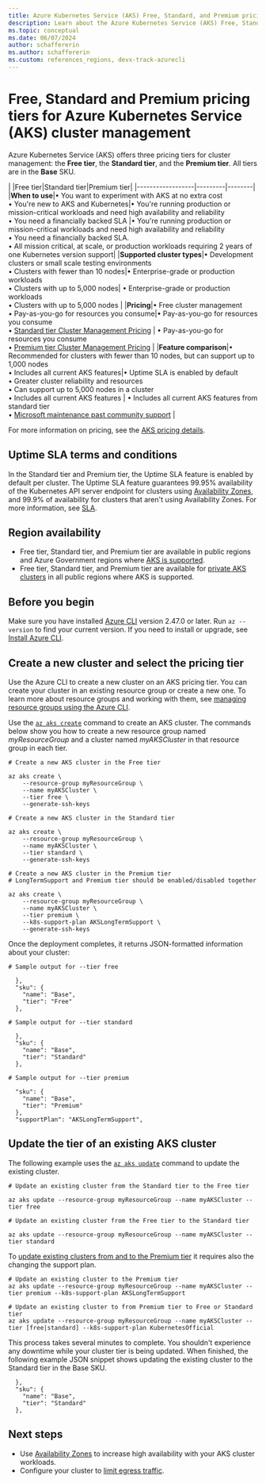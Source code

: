 ```yaml
---
title: Azure Kubernetes Service (AKS) Free, Standard, and Premium pricing tiers for cluster management
description: Learn about the Azure Kubernetes Service (AKS) Free, Standard, and Premium pricing plans and what features, deployment patterns, and recommendations to consider between each plan.
ms.topic: conceptual
ms.date: 06/07/2024
author: schaffererin
ms.author: schaffererin
ms.custom: references_regions, devx-track-azurecli
---
```


# Free, Standard and Premium pricing tiers for Azure Kubernetes Service (AKS) cluster management

Azure Kubernetes Service (AKS) offers three pricing tiers for cluster management: the **Free tier**, the **Standard tier**, and the **Premium tier**. All tiers are in the **Base** SKU.

|                  |Free tier|Standard tier|Premium tier|
|------------------|---------|--------|
|**When to use**|• You want to experiment with AKS at no extra cost <br> • You're new to AKS and Kubernetes|• You're running production or mission-critical workloads and need high availability and reliability <br> • You need a financially backed SLA |• You're running production or mission-critical workloads and need high availability and reliability <br> • You need a financially backed SLA. <br>• All mission critical, at scale, or production workloads requiring 2 years of one Kubernetes version support|
|**Supported cluster types**|• Development clusters or small scale testing environments <br> • Clusters with fewer than 10 nodes|• Enterprise-grade or production workloads <br> • Clusters with up to 5,000 nodes| • Enterprise-grade or production workloads <br> • Clusters with up to 5,000 nodes |
|**Pricing**|• Free cluster management <br> • Pay-as-you-go for resources you consume|• Pay-as-you-go for resources you consume <br> • [Standard tier Cluster Management Pricing](https://azure.microsoft.com/pricing/details/kubernetes-service/) | • Pay-as-you-go for resources you consume <br> • [Premium tier Cluster Management Pricing](https://azure.microsoft.com/pricing/details/kubernetes-service/) |
|**Feature comparison**|• Recommended for clusters with fewer than 10 nodes, but can support up to 1,000 nodes <br> • Includes all current AKS features|• Uptime SLA is enabled by default <br> • Greater cluster reliability and resources <br> • Can support up to 5,000 nodes in a cluster <br> • Includes all current AKS features | • Includes all current AKS features from standard tier <br> • [Microsoft maintenance past community support][long-term-support] |

For more information on pricing, see the [AKS pricing details](https://azure.microsoft.com/pricing/details/kubernetes-service/).

## Uptime SLA terms and conditions

In the Standard tier and Premium tier, the Uptime SLA feature is enabled by default per cluster. The Uptime SLA feature guarantees 99.95% availability of the Kubernetes API server endpoint for clusters using [Availability Zones][availability-zones], and 99.9% of availability for clusters that aren't using Availability Zones. For more information, see [SLA](https://azure.microsoft.com/support/legal/sla/kubernetes-service/v1_1/).

## Region availability

* Free tier, Standard tier, and Premium tier are available in public regions and Azure Government regions where [AKS is supported](https://azure.microsoft.com/global-infrastructure/services/?products=kubernetes-service).
* Free tier, Standard tier, and Premium tier are available for [private AKS clusters][private-clusters] in all public regions where AKS is supported.

## Before you begin

Make sure you have installed [Azure CLI](/cli/azure/install-azure-cli) version 2.47.0 or later. Run `az --version` to find your current version. If you need to install or upgrade, see [Install Azure CLI][install-azure-cli].

## Create a new cluster and select the pricing tier

Use the Azure CLI to create a new cluster on an AKS pricing tier. You can create your cluster in an existing resource group or create a new one. To learn more about resource groups and working with them, see [managing resource groups using the Azure CLI][manage-resource-group-cli].

Use the [`az aks create`][az-aks-create] command to create an AKS cluster. The commands below show you how to create a new resource group named *myResourceGroup* and a cluster named *myAKSCluster* in that resource group in each tier.

```azurecli-interactive
# Create a new AKS cluster in the Free tier

az aks create \
    --resource-group myResourceGroup \
    --name myAKSCluster \
    --tier free \
    --generate-ssh-keys

# Create a new AKS cluster in the Standard tier

az aks create \
    --resource-group myResourceGroup \
    --name myAKSCluster \
    --tier standard \
    --generate-ssh-keys

# Create a new AKS cluster in the Premium tier
# LongTermSupport and Premium tier should be enabled/disabled together

az aks create \
    --resource-group myResourceGroup \
    --name myAKSCluster \
    --tier premium \
    --k8s-support-plan AKSLongTermSupport \
    --generate-ssh-keys
```

Once the deployment completes, it returns JSON-formatted information about your cluster:

```output
# Sample output for --tier free

  },
  "sku": {
    "name": "Base",
    "tier": "Free"
  },

# Sample output for --tier standard

  },
  "sku": {
    "name": "Base",
    "tier": "Standard"
  },

# Sample output for --tier premium

  "sku": {
    "name": "Base",
    "tier": "Premium"
  },
  "supportPlan": "AKSLongTermSupport",
```

## Update the tier of an existing AKS cluster

The following example uses the [`az aks update`](/cli/azure/aks#az_aks_update) command to update the existing cluster.

```azurecli-interactive
# Update an existing cluster from the Standard tier to the Free tier

az aks update --resource-group myResourceGroup --name myAKSCluster --tier free

# Update an existing cluster from the Free tier to the Standard tier

az aks update --resource-group myResourceGroup --name myAKSCluster --tier standard
```

To [update existing clusters from and to the Premium tier][long-term-support-update] it requires also the changing the support plan.

```azurecli-interactive
# Update an existing cluster to the Premium tier
az aks update --resource-group myResourceGroup --name myAKSCluster --tier premium --k8s-support-plan AKSLongTermSupport

# Update an existing cluster to from Premium tier to Free or Standard tier
az aks update --resource-group myResourceGroup --name myAKSCluster --tier [free|standard] --k8s-support-plan KubernetesOfficial
```

This process takes several minutes to complete. You shouldn't experience any downtime while your cluster tier is being updated. When finished, the following example JSON snippet shows updating the existing cluster to the Standard tier in the Base SKU.

```output
  },
  "sku": {
    "name": "Base",
    "tier": "Standard"
  },
```

## Next steps

* Use [Availability Zones][availability-zones] to increase high availability with your AKS cluster workloads.
* Configure your cluster to [limit egress traffic](limit-egress-traffic.md).

[manage-resource-group-cli]: ../azure-resource-manager/management/manage-resource-groups-cli.md
[availability-zones]: ./availability-zones.md
[az-aks-create]: /cli/azure/aks?#az_aks_create
[private-clusters]: private-clusters.md
[long-term-support]: long-term-support.md
[long-term-support-update]: long-term-support.md#enable-lts-on-an-existing-cluster
[install-azure-cli]: /cli/azure/install-azure-cli

